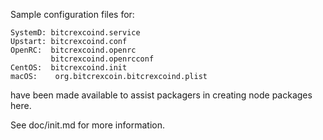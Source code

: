 Sample configuration files for:
```
SystemD: bitcrexcoind.service
Upstart: bitcrexcoind.conf
OpenRC:  bitcrexcoind.openrc
         bitcrexcoind.openrcconf
CentOS:  bitcrexcoind.init
macOS:    org.bitcrexcoin.bitcrexcoind.plist
```
have been made available to assist packagers in creating node packages here.

See doc/init.md for more information.
